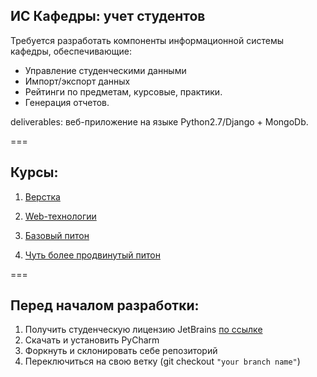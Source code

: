 ## ИС Кафедры: учет студентов

Требуется разработать компоненты информационной системы кафедры, обеспечивающие:

- Управление студенческими данными
- Импорт/экспорт данных
- Рейтинги по предметам, курсовые, практики.
- Генерация отчетов.

deliverables: веб-приложение на языке Python2.7/Django + MongoDb.

===

## Курсы:

1. [Верстка](https://htmlacademy.ru)

2. [Web-технологии](https://stepik.org/course/Web-%D1%82%D0%B5%D1%85%D0%BD%D0%BE%D0%BB%D0%BE%D0%B3%D0%B8%D0%B8-154/syllabus)

3. [Базовый питон](https://stepik.org/course/%D0%9F%D1%80%D0%BE%D0%B3%D1%80%D0%B0%D0%BC%D0%BC%D0%B8%D1%80%D0%BE%D0%B2%D0%B0%D0%BD%D0%B8%D0%B5-%D0%BD%D0%B0-Python-67/syllabus)

4. [Чуть более продвинутый питон](https://stepik.org/course/Python-%D0%BE%D1%81%D0%BD%D0%BE%D0%B2%D1%8B-%D0%B8-%D0%BF%D1%80%D0%B8%D0%BC%D0%B5%D0%BD%D0%B5%D0%BD%D0%B8%D0%B5-512/)

===

## Перед началом разработки:
1. Получить студенческую лицензию JetBrains [по ссылке](https://www.jetbrains.com/shop/eform/students)
2. Скачать и установить PyCharm 
3. Форкнуть и склонировать себе репозиторий
4. Переключиться на свою ветку (git checkout `"your branch name"`) 